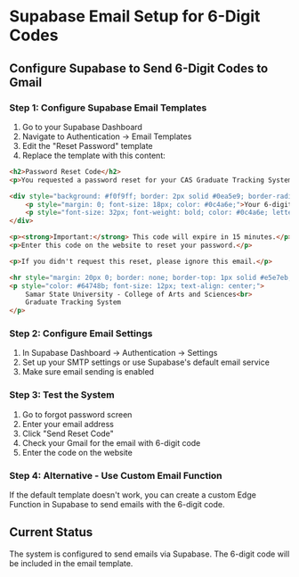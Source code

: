 # Supabase Email Setup for 6-Digit Codes

## Configure Supabase to Send 6-Digit Codes to Gmail

### Step 1: Configure Supabase Email Templates

1. Go to your Supabase Dashboard
2. Navigate to Authentication → Email Templates
3. Edit the "Reset Password" template
4. Replace the template with this content:

```html
<h2>Password Reset Code</h2>
<p>You requested a password reset for your CAS Graduate Tracking System account.</p>

<div style="background: #f0f9ff; border: 2px solid #0ea5e9; border-radius: 8px; padding: 20px; text-align: center; margin: 20px 0;">
    <p style="margin: 0; font-size: 18px; color: #0c4a6e;">Your 6-digit reset code is:</p>
    <p style="font-size: 32px; font-weight: bold; color: #0c4a6e; letter-spacing: 4px; margin: 10px 0;">{{ .Token }}</p>
</div>

<p><strong>Important:</strong> This code will expire in 15 minutes.</p>
<p>Enter this code on the website to reset your password.</p>

<p>If you didn't request this reset, please ignore this email.</p>

<hr style="margin: 20px 0; border: none; border-top: 1px solid #e5e7eb;">
<p style="color: #64748b; font-size: 12px; text-align: center;">
    Samar State University - College of Arts and Sciences<br>
    Graduate Tracking System
</p>
```

### Step 2: Configure Email Settings

1. In Supabase Dashboard → Authentication → Settings
2. Set up your SMTP settings or use Supabase's default email service
3. Make sure email sending is enabled

### Step 3: Test the System

1. Go to forgot password screen
2. Enter your email address
3. Click "Send Reset Code"
4. Check your Gmail for the email with 6-digit code
5. Enter the code on the website

### Step 4: Alternative - Use Custom Email Function

If the default template doesn't work, you can create a custom Edge Function in Supabase to send emails with the 6-digit code.

## Current Status
The system is configured to send emails via Supabase. The 6-digit code will be included in the email template.
